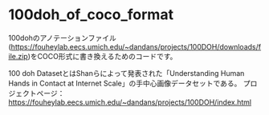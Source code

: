 # 100doh_of_coco_format

100dohのアノテーションファイル(https://fouheylab.eecs.umich.edu/~dandans/projects/100DOH/downloads/file.zip)をCOCO形式に書き換えるためのコードです。

100 doh DatasetとはShanらによって発表された「Understanding Human Hands in Contact at Internet Scale」の手中心画像データセットである。
プロジェクトページ：https://fouheylab.eecs.umich.edu/~dandans/projects/100DOH/index.html
